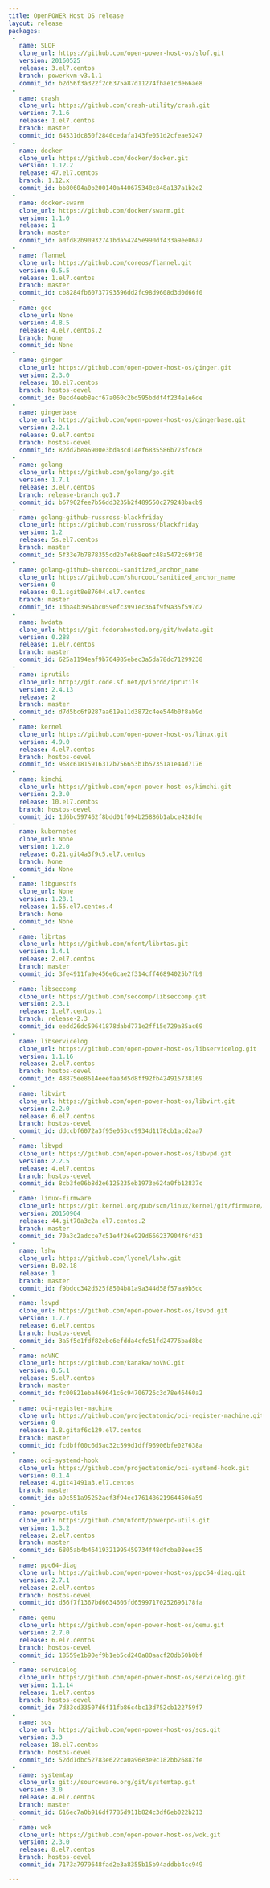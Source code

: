 ```yaml
---
title: OpenPOWER Host OS release
layout: release
packages:
 -
   name: SLOF
   clone_url: https://github.com/open-power-host-os/slof.git
   version: 20160525
   release: 3.el7.centos
   branch: powerkvm-v3.1.1
   commit_id: b2d56f3a322f2c6375a87d11274fbae1cde66ae8
 -
   name: crash
   clone_url: https://github.com/crash-utility/crash.git
   version: 7.1.6
   release: 1.el7.centos
   branch: master
   commit_id: 64531dc850f2840cedafa143fe051d2cfeae5247
 -
   name: docker
   clone_url: https://github.com/docker/docker.git
   version: 1.12.2
   release: 47.el7.centos
   branch: 1.12.x
   commit_id: bb80604a0b200140a440675348c848a137a1b2e2
 -
   name: docker-swarm
   clone_url: https://github.com/docker/swarm.git
   version: 1.1.0
   release: 1
   branch: master
   commit_id: a0fd82b90932741bda54245e990df433a9ee06a7
 -
   name: flannel
   clone_url: https://github.com/coreos/flannel.git
   version: 0.5.5
   release: 1.el7.centos
   branch: master
   commit_id: cb8284fb60737793596dd2fc98d9608d3d0d66f0
 -
   name: gcc
   clone_url: None
   version: 4.8.5
   release: 4.el7.centos.2
   branch: None
   commit_id: None
 -
   name: ginger
   clone_url: https://github.com/open-power-host-os/ginger.git
   version: 2.3.0
   release: 10.el7.centos
   branch: hostos-devel
   commit_id: 0ecd4eeb8ecf67a060c2bd595bddf4f234e1e6de
 -
   name: gingerbase
   clone_url: https://github.com/open-power-host-os/gingerbase.git
   version: 2.2.1
   release: 9.el7.centos
   branch: hostos-devel
   commit_id: 82dd2bea6900e3bda3cd14ef6835586b773fc6c8
 -
   name: golang
   clone_url: https://github.com/golang/go.git
   version: 1.7.1
   release: 3.el7.centos
   branch: release-branch.go1.7
   commit_id: b67902fee7b56dd3235b2f489550c279248bacb9
 -
   name: golang-github-russross-blackfriday
   clone_url: https://github.com/russross/blackfriday
   version: 1.2
   release: 5s.el7.centos
   branch: master
   commit_id: 5f33e7b7878355cd2b7e6b8eefc48a5472c69f70
 -
   name: golang-github-shurcooL-sanitized_anchor_name
   clone_url: https://github.com/shurcooL/sanitized_anchor_name
   version: 0
   release: 0.1.sgit8e87604.el7.centos
   branch: master
   commit_id: 1dba4b3954bc059efc3991ec364f9f9a35f597d2
 -
   name: hwdata
   clone_url: https://git.fedorahosted.org/git/hwdata.git
   version: 0.288
   release: 1.el7.centos
   branch: master
   commit_id: 625a1194eaf9b764985ebec3a5da78dc71299238
 -
   name: iprutils
   clone_url: http://git.code.sf.net/p/iprdd/iprutils
   version: 2.4.13
   release: 2
   branch: master
   commit_id: d7d5bc6f9287aa619e11d3872c4ee544b0f8ab9d
 -
   name: kernel
   clone_url: https://github.com/open-power-host-os/linux.git
   version: 4.9.0
   release: 4.el7.centos
   branch: hostos-devel
   commit_id: 968c61815916312b756653b1b57351a1e44d7176
 -
   name: kimchi
   clone_url: https://github.com/open-power-host-os/kimchi.git
   version: 2.3.0
   release: 10.el7.centos
   branch: hostos-devel
   commit_id: 1d6bc597462f8bdd01f094b25886b1abce428dfe
 -
   name: kubernetes
   clone_url: None
   version: 1.2.0
   release: 0.21.git4a3f9c5.el7.centos
   branch: None
   commit_id: None
 -
   name: libguestfs
   clone_url: None
   version: 1.28.1
   release: 1.55.el7.centos.4
   branch: None
   commit_id: None
 -
   name: librtas
   clone_url: https://github.com/nfont/librtas.git
   version: 1.4.1
   release: 2.el7.centos
   branch: master
   commit_id: 3fe4911fa9e456e6cae2f314cff46894025b7fb9
 -
   name: libseccomp
   clone_url: https://github.com/seccomp/libseccomp.git
   version: 2.3.1
   release: 1.el7.centos.1
   branch: release-2.3
   commit_id: eedd26dc59641878dabd771e2ff15e729a85ac69
 -
   name: libservicelog
   clone_url: https://github.com/open-power-host-os/libservicelog.git
   version: 1.1.16
   release: 2.el7.centos
   branch: hostos-devel
   commit_id: 48875ee8614eeefaa3d5d8ff92fb424915738169
 -
   name: libvirt
   clone_url: https://github.com/open-power-host-os/libvirt.git
   version: 2.2.0
   release: 6.el7.centos
   branch: hostos-devel
   commit_id: ddccbf6072a3f95e053cc9934d1178cb1acd2aa7
 -
   name: libvpd
   clone_url: https://github.com/open-power-host-os/libvpd.git
   version: 2.2.5
   release: 4.el7.centos
   branch: hostos-devel
   commit_id: 8cb3fe06b8d2e6125235eb1973e624a0fb12837c
 -
   name: linux-firmware
   clone_url: https://git.kernel.org/pub/scm/linux/kernel/git/firmware/linux-firmware.git
   version: 20150904
   release: 44.git70a3c2a.el7.centos.2
   branch: master
   commit_id: 70a3c2adcce7c51e4f26e929d666237904f6fd31
 -
   name: lshw
   clone_url: https://github.com/lyonel/lshw.git
   version: B.02.18
   release: 1
   branch: master
   commit_id: f9bdcc342d525f8504b81a9a344d58f57aa9b5dc
 -
   name: lsvpd
   clone_url: https://github.com/open-power-host-os/lsvpd.git
   version: 1.7.7
   release: 6.el7.centos
   branch: hostos-devel
   commit_id: 3a5f5e1fdf82ebc6efdda4cfc51fd24776bad8be
 -
   name: noVNC
   clone_url: https://github.com/kanaka/noVNC.git
   version: 0.5.1
   release: 5.el7.centos
   branch: master
   commit_id: fc00821eba469641c6c94706726c3d78e46460a2
 -
   name: oci-register-machine
   clone_url: https://github.com/projectatomic/oci-register-machine.git
   version: 0
   release: 1.8.gitaf6c129.el7.centos
   branch: master
   commit_id: fcdbff00c6d5ac32c599d1dff96906bfe027638a
 -
   name: oci-systemd-hook
   clone_url: https://github.com/projectatomic/oci-systemd-hook.git
   version: 0.1.4
   release: 4.git41491a3.el7.centos
   branch: master
   commit_id: a9c551a95252aef3f94ec1761486219644506a59
 -
   name: powerpc-utils
   clone_url: https://github.com/nfont/powerpc-utils.git
   version: 1.3.2
   release: 2.el7.centos
   branch: master
   commit_id: 6805ab4b46419321995459734f48dfcba08eec35
 -
   name: ppc64-diag
   clone_url: https://github.com/open-power-host-os/ppc64-diag.git
   version: 2.7.1
   release: 2.el7.centos
   branch: hostos-devel
   commit_id: d56f7f1367bd6634605fd65997170252696178fa
 -
   name: qemu
   clone_url: https://github.com/open-power-host-os/qemu.git
   version: 2.7.0
   release: 6.el7.centos
   branch: hostos-devel
   commit_id: 18559e1b90ef9b1eb5cd240a80aacf20db50b0bf
 -
   name: servicelog
   clone_url: https://github.com/open-power-host-os/servicelog.git
   version: 1.1.14
   release: 1.el7.centos
   branch: hostos-devel
   commit_id: 7d33cd33507d6f11fb86c4bc13d752cb122759f7
 -
   name: sos
   clone_url: https://github.com/open-power-host-os/sos.git
   version: 3.3
   release: 18.el7.centos
   branch: hostos-devel
   commit_id: 52dd1dbc52783e622ca0a96e3e9c182bb26887fe
 -
   name: systemtap
   clone_url: git://sourceware.org/git/systemtap.git
   version: 3.0
   release: 4.el7.centos
   branch: master
   commit_id: 616ec7a0b916df7785d911b824c3df6eb022b213
 -
   name: wok
   clone_url: https://github.com/open-power-host-os/wok.git
   version: 2.3.0
   release: 8.el7.centos
   branch: hostos-devel
   commit_id: 7173a7979648fad2e3a8355b15b94addbb4cc949

---
```

